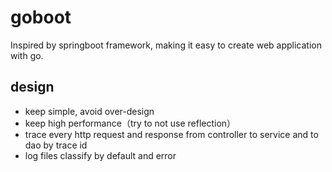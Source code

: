# goboot
Inspired by springboot framework, making it easy to create web application with go.


## design
- keep simple, avoid over-design
- keep high performance（try to not use reflection）
- trace every http request and response from controller to service and to dao by trace id
- log files classify by default and error
